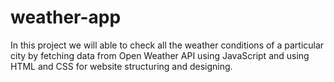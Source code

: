 # weather-app
In this project we will able to check all the weather conditions of a particular city by fetching data from Open Weather API using JavaScript and using HTML and CSS for website structuring and designing.
